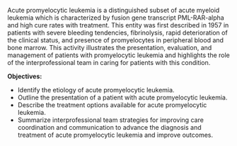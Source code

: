 Acute promyelocytic leukemia is a distinguished subset of acute myeloid leukemia which is characterized by fusion gene transcript PML-RAR-alpha and high cure rates with treatment. This entity was first described in 1957 in patients with severe bleeding tendencies, fibrinolysis, rapid deterioration of the clinical status, and presence of promyelocytes in peripheral blood and bone marrow. This activity illustrates the presentation, evaluation, and management of patients with promyelocytic leukemia and highlights the role of the interprofessional team in caring for patients with this condition.

**Objectives:**
- Identify the etiology of acute promyelocytic leukemia.
- Outline the presentation of a patient with acute promyelocytic leukemia.
- Describe the treatment options available for acute promyelocytic leukemia.
- Summarize interprofessional team strategies for improving care coordination and communication to advance the diagnosis and treatment of acute promyelocytic leukemia and improve outcomes.